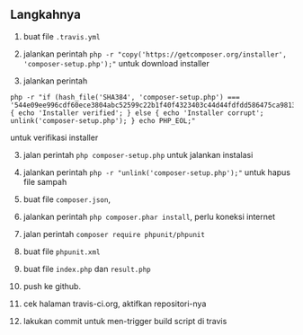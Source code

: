 ## Langkahnya 

1. buat file `.travis.yml`

1. jalankan perintah `php -r "copy('https://getcomposer.org/installer', 'composer-setup.php');"` untuk download installer

2. jalankan perintah 
```
php -r "if (hash_file('SHA384', 'composer-setup.php') === '544e09ee996cdf60ece3804abc52599c22b1f40f4323403c44d44fdfdd586475ca9813a858088ffbc1f233e9b180f061') { echo 'Installer verified'; } else { echo 'Installer corrupt'; unlink('composer-setup.php'); } echo PHP_EOL;"
```
untuk verifikasi installer

3. jalan perintah `php composer-setup.php` untuk jalankan instalasi

4. jalankan perintah `php -r "unlink('composer-setup.php');"` untuk hapus file sampah

5. buat file `composer.json`, 

6. jalankan perintah `php composer.phar install`, perlu koneksi internet

7. jalan perintah `composer require phpunit/phpunit`

8. buat file `phpunit.xml`

9. buat file `index.php` dan `result.php`

10. push ke github.

11. cek halaman travis-ci.org, aktifkan repositori-nya

12. lakukan commit untuk men-trigger build script di travis